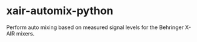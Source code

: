 # xair-automix-python
Perform auto mixing based on measured signal levels for the Behringer X-AIR mixers.
